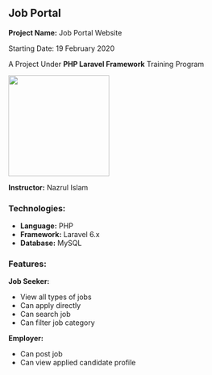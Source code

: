 ## Job Portal
**Project Name:** Job Portal Website

Starting Date: 19 February 2020

A Project Under **PHP Laravel Framework** Training Program

<img src="https://res.cloudinary.com/dtfbvvkyp/image/upload/v1566331377/laravel-logolockup-cmyk-red.svg" width="200">




**Instructor:** Nazrul Islam

### Technologies:
- **Language:** PHP
- **Framework:** Laravel 6.x
- **Database:** MySQL

### Features:
**Job Seeker:**
- View all types of jobs
- Can apply directly
- Can search job
- Can filter job category 

**Employer:**
- Can post job
- Can view applied candidate profile

